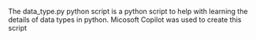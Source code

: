 The data_type.py python script is a python script to help with learning the details of data types in python.
Micosoft Copilot was used to create this script
